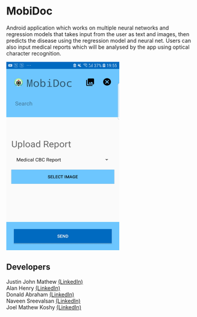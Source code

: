 # MobiDoc
Android application which works on multiple neural networks and regression models that takes input from the user as text and images, then predicts the disease using the regression model and neural net. Users can also input medical reports which 
will be analysed by the app using optical character recognition.

<img src="app/src/main/res/drawable/mobidoc.jpg" width="300" height="500"/>

## Developers
Justin John Mathew <a href="https://www.linkedin.com/in/justinjmathew">(LinkedIn)</a> <br />
Alan Henry <a href="https://www.linkedin.com/in/alanrhenry/">(LinkedIn)</a> <br />
Donald Abraham <a href="https://www.linkedin.com/in/donald-abraham0001/">(LinkedIn)</a> <br />
Naveen Sreevalsan <a href="https://www.linkedin.com/in/naveensreevalsan/">(LinkedIn)</a> <br />
Joel Mathew Koshy <a href="https://www.linkedin.com/in/joel-mathew-koshy/">(LinkedIn)</a> <br />
